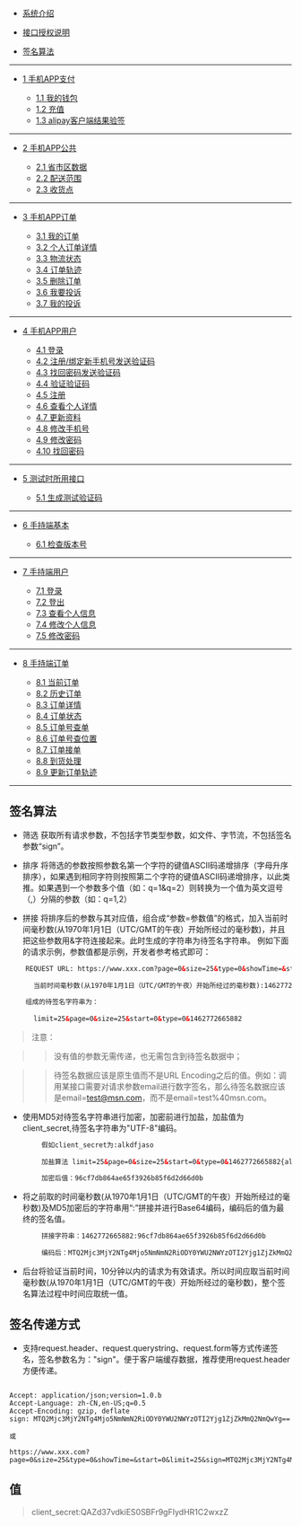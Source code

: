 <div mdin class="catalog">

- [系统介绍](index.md)

- [接口授权说明](接口授权说明.md)
- [签名算法](签名算法.md)

---

- [1 手机APP支付](手机APP支付.md)

	- [1.1 我的钱包](手机APP支付.md#1.1我的钱包)
	- [1.2 充值](手机APP支付.md#1.2充值)
	- [1.3 alipay客户端结果验签](手机APP支付.md#1.3alipay客户端结果验签)

---
- [2 手机APP公共](手机APP公共.md)

	- [2.1 省市区数据](手机APP公共.md#2.1省市区数据)
	- [2.2 配送范围](手机APP公共.md#2.2配送范围)
	- [2.3 收货点](手机APP公共.md#2.3收货点)

---
- [3 手机APP订单](手机APP订单.md)

	- [3.1 我的订单](手机APP订单.md#3.1我的订单)
	- [3.2 个人订单详情](手机APP订单.md#3.2个人订单详情)
	- [3.3 物流状态](手机APP订单.md#3.3物流状态)
	- [3.4 订单轨迹](手机APP订单.md#3.4订单轨迹)
	- [3.5 删除订单](手机APP订单.md#3.5删除订单)
	- [3.6 我要投诉](手机APP订单.md#3.6我要投诉)
	- [3.7 我的投诉](手机APP订单.md#3.7我的投诉)

---
- [4 手机APP用户](手机APP用户.md)

	- [4.1 登录](手机APP用户.md#4.1登录)
	- [4.2 注册/绑定新手机号发送验证码](手机APP用户.md#4.2注册/绑定新手机号发送验证码)
	- [4.3 找回密码发送验证码](手机APP用户.md#4.3找回密码发送验证码)
	- [4.4 验证验证码](手机APP用户.md#4.4验证验证码)
	- [4.5 注册](手机APP用户.md#4.5注册)
	- [4.6 查看个人详情](手机APP用户.md#4.6查看个人详情)
	- [4.7 更新资料](手机APP用户.md#4.7更新资料)
	- [4.8 修改手机号](手机APP用户.md#4.8修改手机号)
	- [4.9 修改密码](手机APP用户.md#4.9修改密码)
	- [4.10 找回密码](手机APP用户.md#4.10找回密码)

---
- [5 测试时所用接口](测试时所用接口.md)

	- [5.1 生成测试验证码](测试时所用接口.md#5.1生成测试验证码)

---
- [6 手持端基本](手持端基本.md)

	- [6.1 检查版本号](手持端基本.md#6.1检查版本号)

---
- [7 手持端用户](手持端用户.md)

	- [7.1 登录](手持端用户.md#7.1登录)
	- [7.2 登出](手持端用户.md#7.2登出)
	- [7.3 查看个人信息](手持端用户.md#7.3查看个人信息)
	- [7.4 修改个人信息](手持端用户.md#7.4修改个人信息)
	- [7.5 修改密码](手持端用户.md#7.5修改密码)

---
- [8 手持端订单](手持端订单.md)

	- [8.1 当前订单](手持端订单.md#8.1当前订单)
	- [8.2 历史订单](手持端订单.md#8.2历史订单)
	- [8.3 订单详情](手持端订单.md#8.3订单详情)
	- [8.4 订单状态](手持端订单.md#8.4订单状态)
	- [8.5 订单号查单](手持端订单.md#8.5订单号查单)
	- [8.6 订单号查位置](手持端订单.md#8.6订单号查位置)
	- [8.7 订单接单](手持端订单.md#8.7订单接单)
	- [8.8 到货处理](手持端订单.md#8.8到货处理)
	- [8.9 更新订单轨迹](手持端订单.md#8.9更新订单轨迹)

---

</div>
<div mdin class="content">

## 签名算法

* 筛选
    获取所有请求参数，不包括字节类型参数，如文件、字节流，不包括签名参数“sign”。

* 排序
    将筛选的参数按照参数名第一个字符的键值ASCII码递增排序（字母升序排序），如果遇到相同字符则按照第二个字符的键值ASCII码递增排序，以此类推。如果遇到一个参数多个值（如：q=1&q=2）则转换为一个值为英文逗号（,）分隔的参数（如：q=1,2）
    
* 拼接
    将排序后的参数与其对应值，组合成“参数=参数值”的格式，加入当前时间毫秒数(从1970年1月1日（UTC/GMT的午夜）开始所经过的毫秒数)，并且把这些参数用&字符连接起来。此时生成的字符串为待签名字符串。
    例如下面的请求示例，参数值都是示例，开发者参考格式即可：
    
```html
    REQUEST URL: https://www.xxx.com?page=0&size=25&type=0&showTime=&start=0&limit=25
    
      当前时间毫秒数(从1970年1月1日（UTC/GMT的午夜）开始所经过的毫秒数):1462772665882
    
    组成的待签名字符串为：
    
      limit=25&page=0&size=25&start=0&type=0&1462772665882
```
    
> 注意：
         
>> 没有值的参数无需传递，也无需包含到待签名数据中；
         
>> 待签名数据应该是原生值而不是URL Encoding之后的值。例如：调用某接口需要对请求参数email进行数字签名，那么待签名数据应该是email=test@msn.com，而不是email=test%40msn.com。

* 使用MD5对待签名字符串进行加密，加密前进行加盐，加盐值为client_secret,待签名字符串为"UTF-8"编码。
    
```html
        假如client_secret为:alkdfjaso
    
        加盐算法 limit=25&page=0&size=25&start=0&type=0&1462772665882{alkdfjaso}
    
        加密后值：96cf7db864ae65f3926b85f6d2d66d0b
```
    
* 将之前取的时间毫秒数(从1970年1月1日（UTC/GMT的午夜）开始所经过的毫秒数)及MD5加密后的字符串用“:”拼接并进行Base64编码，编码后的值为最终的签名值。

```html
        拼接字符串：1462772665882:96cf7db864ae65f3926b85f6d2d66d0b
    
        编码后：MTQ2Mjc3MjY2NTg4Mjo5NmNmN2RiODY0YWU2NWYzOTI2Yjg1ZjZkMmQ2NmQwYg==
```
    
* 后台将验证当前时间，10分钟以内的请求为有效请求。所以时间应取当前时间毫秒数(从1970年1月1日（UTC/GMT的午夜）开始所经过的毫秒数)，整个签名算法过程中时间应取统一值。
    
## 签名传递方式

* 支持request.header、request.querystring、request.form等方式传递签名，签名参数名为："sign"。便于客户端缓存数据，推荐使用request.header方便传递。

``` 

Accept: application/json;version=1.0.b
Accept-Language: zh-CN,en-US;q=0.5
Accept-Encoding: gzip, deflate
sign: MTQ2Mjc3MjY2NTg4Mjo5NmNmN2RiODY0YWU2NWYzOTI2Yjg1ZjZkMmQ2NmQwYg==

或

https://www.xxx.com?page=0&size=25&type=0&showTime=&start=0&limit=25&sign=MTQ2Mjc3MjY2NTg4Mjo5NmNmN2RiODY0YWU2NWYzOTI2Yjg1ZjZkMmQ2NmQwYg==
```

## 值

> client_secret:QAZd37vdkiES0SBFr9gFIydHR1C2wxzZ

       


</div>
<div class="topAnchor">
  <a href="#">
    <span></span>
  </a>
</div>
